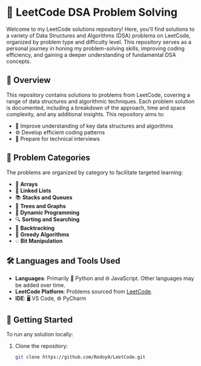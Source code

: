 # 📝 LeetCode DSA Problem Solving

Welcome to my LeetCode solutions repository! Here, you'll find solutions to a variety of Data Structures and Algorithms (DSA) problems on LeetCode, organized by problem type and difficulty level. This repository serves as a personal journey in honing my problem-solving skills, improving coding efficiency, and gaining a deeper understanding of fundamental DSA concepts.

## 📌 Overview
This repository contains solutions to problems from LeetCode, covering a range of data structures and algorithmic techniques. Each problem solution is documented, including a breakdown of the approach, time and space complexity, and any additional insights. This repository aims to:
- 📖 Improve understanding of key data structures and algorithms
- ⚙️ Develop efficient coding patterns
- 🎯 Prepare for technical interviews

## 📂 Problem Categories
The problems are organized by category to facilitate targeted learning:
- 🔢 **Arrays**
- 🔗 **Linked Lists**
- 📚 **Stacks and Queues**
- 🌳 **Trees and Graphs**
- 🧩 **Dynamic Programming**
- 🔍 **Sorting and Searching**
- 🔄 **Backtracking**
- 🤑 **Greedy Algorithms**
- 💡 **Bit Manipulation**

## 🛠️ Languages and Tools Used
- **Languages**: Primarily 🐍 Python and 🌐 JavaScript. Other languages may be added over time.
- **LeetCode Platform**: Problems sourced from [LeetCode](https://leetcode.com/).
- **IDE**: 🖥️ VS Code, ⚙️ PyCharm


## 🚀 Getting Started
To run any solution locally:
1. Clone the repository:
   ```bash
   git clone https://github.com/Redoy0/LeetCode.git
